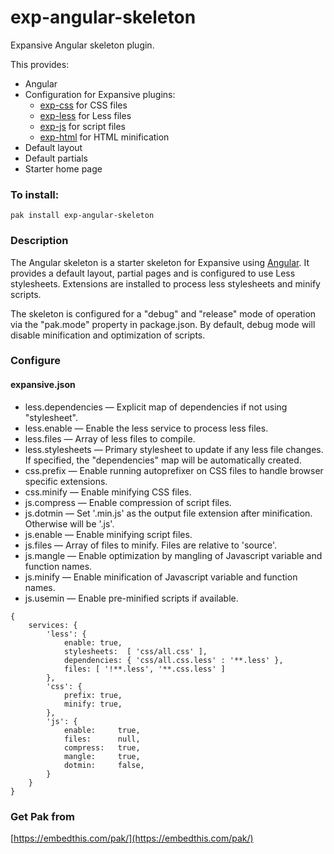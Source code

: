 exp-angular-skeleton
===

Expansive Angular skeleton plugin.

This provides:

 * Angular
 * Configuration for Expansive plugins:
    * [exp-css](https://github.com/embedthis/exp-css) for CSS files
    * [exp-less](https://github.com/embedthis/exp-less) for Less files
    * [exp-js](https://github.com/embedthis/exp-js) for script files
    * [exp-html](https://github.com/embedthis/exp-html) for HTML minification
 * Default layout 
 * Default partials 
 * Starter home page

### To install:

    pak install exp-angular-skeleton

### Description

The Angular skeleton is a starter skeleton for Expansive using [Angular](http://angularjs.org). It provides a default layout, partial pages and is configured to use Less stylesheets. Extensions are installed to process less stylesheets and minify scripts.

The skeleton is configured for a "debug" and "release" mode of operation via the "pak.mode" property in package.json. By default, debug mode will disable minification and optimization of scripts.

### Configure

#### expansive.json

* less.dependencies &mdash; Explicit map of dependencies if not using "stylesheet". 
* less.enable &mdash; Enable the less service to process less files.
* less.files &mdash; Array of less files to compile.
* less.stylesheets &mdash; Primary stylesheet to update if any less file changes.
    If specified, the "dependencies" map will be automatically created. 
* css.prefix &mdash; Enable running autoprefixer on CSS files to handle browser specific extensions.
* css.minify &mdash; Enable minifying CSS files.
* js.compress &mdash; Enable compression of script files.
* js.dotmin &mdash; Set '.min.js' as the output file extension after minification. Otherwise will be '.js'.
* js.enable &mdash; Enable minifying script files.
* js.files &mdash; Array of files to minify. Files are relative to 'source'.
* js.mangle &mdash; Enable optimization by mangling of Javascript variable and function names.
* js.minify &mdash; Enable minification of Javascript variable and function names.
* js.usemin &mdash; Enable pre-minified scripts if available.

```
{
    services: {
        'less': {
            enable: true,
            stylesheets:  [ 'css/all.css' ],
            dependencies: { 'css/all.css.less' : '**.less' },
            files: [ '!**.less', '**.css.less' ]
        },
        'css': {
            prefix: true,
            minify: true,
        },
        'js': {
            enable:     true,
            files:      null,
            compress:   true,
            mangle:     true,
            dotmin:     false,
        }
    }
}
```
### Get Pak from

[https://embedthis.com/pak/](https://embedthis.com/pak/)
